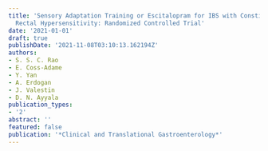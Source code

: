 ```yaml
---
title: 'Sensory Adaptation Training or Escitalopram for IBS with Constipation and
  Rectal Hypersensitivity: Randomized Controlled Trial'
date: '2021-01-01'
draft: true
publishDate: '2021-11-08T03:10:13.162194Z'
authors:
- S. S. C. Rao
- E. Coss-Adame
- Y. Yan
- A. Erdogan
- J. Valestin
- D. N. Ayyala
publication_types:
- '2'
abstract: ''
featured: false
publication: '*Clinical and Translational Gastroenterology*'
---
```


